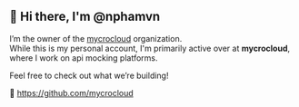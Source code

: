 ## 👋 Hi there, I'm @nphamvn

I’m the owner of the [mycrocloud](https://github.com/mycrocloud) organization.  
While this is my personal account, I'm primarily active over at **mycrocloud**, where I work on api mocking platforms.

Feel free to check out what we’re building!

🚀 https://github.com/mycrocloud
